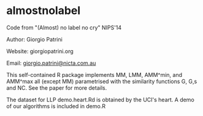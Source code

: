 almostnolabel
=============

Code from "(Almost) no label no cry" NIPS'14

Author: Giorgio Patrini 

Website: giorgiopatrini.org

Email: giorgio.patrini@nicta.com.au

This self-contained R package implements MM, LMM, AMM^min, and AMM^max all (except MM) parametrised with the similarity functions G, G,s and NC. See the paper for more details.

The dataset for LLP demo.heart.Rd is obtained by the UCI's heart. A demo of our algorithms is included in demo.R

